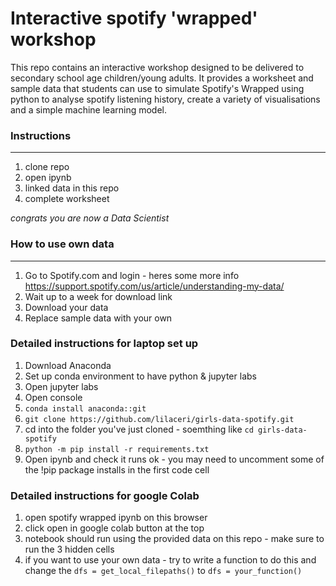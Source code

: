 # Interactive spotify 'wrapped' workshop 

This repo contains an interactive workshop designed to be delivered to secondary school age children/young adults. It provides a worksheet and sample data that students can use to simulate Spotify's Wrapped using python to analyse spotify listening history, create a variety of visualisations and a simple machine learning model.

### Instructions
---
1. clone repo
2. open ipynb
3. linked data in this repo
4. complete worksheet

*congrats you are now a Data Scientist*

### How to use own data
---
1. Go to Spotify.com and login - heres some more info https://support.spotify.com/us/article/understanding-my-data/
2. Wait up to a week for download link
3. Download your data
4. Replace sample data with your own

### Detailed instructions for laptop set up

1. Download Anaconda
2. Set up conda environment to have python & jupyter labs
3. Open jupyter labs
4. Open console
5. `conda install anaconda::git`
6. `git clone https://github.com/lilaceri/girls-data-spotify.git`
7. cd into the folder you've just cloned - soemthing like `cd girls-data-spotify`
8. `python -m pip install -r requirements.txt`
9. Open ipynb and check it runs ok - you may need to uncomment some of the !pip package installs in the first code cell

### Detailed instructions for google Colab
1. open spotify wrapped ipynb on this browser
2. click open in google colab button at the top
3. notebook should run using the provided data on this repo - make sure to run the 3 hidden cells
4. if you want to use your own data - try to write a function to do this and change the `dfs = get_local_filepaths()`
   to `dfs = your_function()`
   
